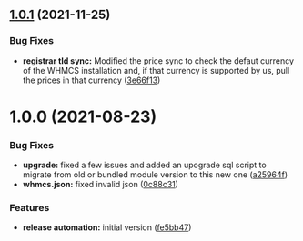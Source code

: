 ## [1.0.1](https://github.com/internetbs/whmcs-internetbs-registrar/compare/v1.0.0...v1.0.1) (2021-11-25)


### Bug Fixes

* **registrar tld sync:** Modified the price sync to check the defaut currency of the WHMCS installation and, if that currency is supported by us, pull the prices in that currency ([3e66f13](https://github.com/internetbs/whmcs-internetbs-registrar/commit/3e66f1385753741b8487ef07b5cbb640a1471717))

# 1.0.0 (2021-08-23)


### Bug Fixes

* **upgrade:** fixed a few issues and added an upograde sql script to migrate from old or bundled module version to this new one ([a25964f](https://github.com/internetbs/whmcs-internetbs-registrar/commit/a25964fb8f2b654223ce1945810d229500deddc7))
* **whmcs.json:** fixed invalid json ([0c88c31](https://github.com/internetbs/whmcs-internetbs-registrar/commit/0c88c31173aa1b8a64b404970bace468fad64484))


### Features

* **release automation:** initial version ([fe5bb47](https://github.com/internetbs/whmcs-internetbs-registrar/commit/fe5bb47622f9059a0219c1636ba16d0a7067b3be))
